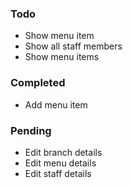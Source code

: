 ### Todo

-   Show menu item
-   Show all staff members
-   Show menu items

### Completed

-   Add menu item

### Pending

-   Edit branch details
-   Edit menu details
-   Edit staff details
